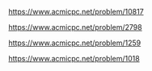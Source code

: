 https://www.acmicpc.net/problem/10817

https://www.acmicpc.net/problem/2798

https://www.acmicpc.net/problem/1259

https://www.acmicpc.net/problem/1018